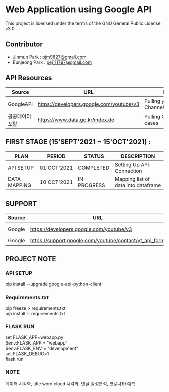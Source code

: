 # Web Application using Google API
This project is licensed under the terms of the GNU General Public License v3.0
## Contributor
* Jinmun Park : pjm9827@gmail.com <br/>
* Eunjeong Park : pej111797@gmail.com

## API Resources
| Source | URL | Description |
| --- | --- | --- |
| GoogleAPI | https://developers.google.com/youtube/v3 | Pulling youtube Channel/Videos/Comments |
| 공공데이터포탈 | https://www.data.go.kr/index.do | Pulling Covid 19/ Accident cases | 

## FIRST STAGE (15'SEPT'2021 ~ 15'OCT'2021) :
| PLAN | PERIOD | STATUS | DESCRIPTION |
| --- | --- | --- | --- |
| API SETUP | 01'OCT'2021 | COMPLETED | Setting Up API Connection |
| DATA MAPPING | 10'OCT'2021 | IN PROGRESS | Mapping list of data into dataframe |

## SUPPORT
| Source | URL | Description |
| --- | --- | --- |
| Google | https://developers.google.com/youtube/v3 | API Documentation |
| Google | https://support.google.com/youtube/contact/yt_api_form | API Extension | 

## PROJECT NOTE
### API SETUP
pip install --upgrade google-api-python-client

### Requirements.txt
pip freeze > requirements.txt <br/>
pip install -r requirements.txt 

### FLASK RUN
set FLASK_APP=webapp.py <br/>
$env:FLASK_APP = "webapp" <br/>
$env:FLASK_ENV = "development" <br/>
set FLASK_DEBUG=1 <br/>
flask run <br/>

### NOTE
데이터 시각화, title word cloud 시각화, 댓글 감성분석, 코로나19 예측 <br/>
